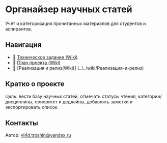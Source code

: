 # Органайзер научных статей
Учёт и категоризация прочитанных материалов для студентов и аспирантов.

## Навигация
- 📄 [Техническое задание (Wiki)](../../wiki/Техническое-задание)
- 📄 [План проекта (Wiki)](../../wiki/План-проекта)
- 📄 [Реализация и релиз(Wiki)] (../../wiki/Реализация-и-релиз)
## Кратко о проекте
Цель: вести базу научных статей, отмечать статусы чтения, категории/дисциплины, приоритет и дедлайны, добавлять заметки и экспортировать список.

## Контакты
Автор: <vl4d.troshin@yandex.ru>
